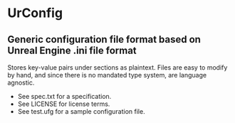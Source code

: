 # UrConfig
## Generic configuration file format based on Unreal Engine .ini file format

Stores key-value pairs under sections as plaintext. Files are easy to modify by hand, and since there is no mandated type system, are language agnostic.

* See spec.txt for a specification.
* See LICENSE for license terms.
* See test.ufg for a sample configuration file.
